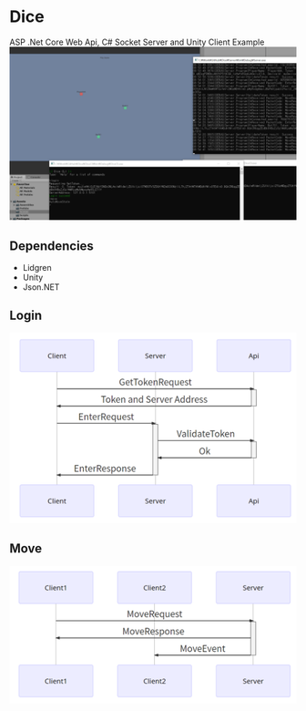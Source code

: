 # Dice
ASP .Net Core Web Api, C# Socket Server and Unity Client Example
![Alt text](Doc/DicePlay.png?raw=true "Play")

## Dependencies
 * Lidgren
 * Unity
 * Json.NET

## Login
![Alt text](Doc/DiceLogin.png?raw=true "Login")

## Move
![Alt text](Doc/DiceMove.png?raw=true "Move")
